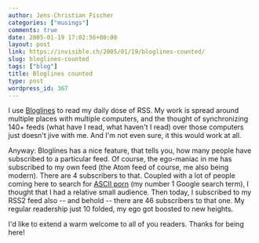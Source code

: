 ```yaml
---
author: Jens-Christian Fischer
categories: ["musings"]
comments: true
date: 2005-01-19 17:02:56+00:00
layout: post
link: https://invisible.ch/2005/01/19/bloglines-counted/
slug: bloglines-counted
tags: ["blog"]
title: Bloglines counted
type: post
wordpress_id: 367
---
```


I use [Bloglines][1] to read my daily dose of RSS. My work is spread around multiple places with multiple computers, and the thought of synchronizing 140+ feeds (what have I read, what haven't I read) over those computers just doesn't jive with me. And I'm not even sure, it this would work at all.

Anyway: Bloglines has a nice feature, that tells you, how many people have subscribed to a particular feed. Of course, the ego-maniac in me has subscribed to my own feed (the Atom feed of course, me also being modern). There are 4 subscribers to that. Coupled with a lot of people coming here to search for [ASCII porn][2] (my number 1 Google search term), I thought that I had a relative small audience. Then today, I subscribed to my RSS2 feed also -- and behold -- there are 46 subscribers to that one. My regular readership just 10 folded, my ego got boosted to new heights.

I'd like to extend a warm welcome to all of you readers. Thanks for being here!


[1]: https://www.bloglines.com
[2]: /archives/000115.html
